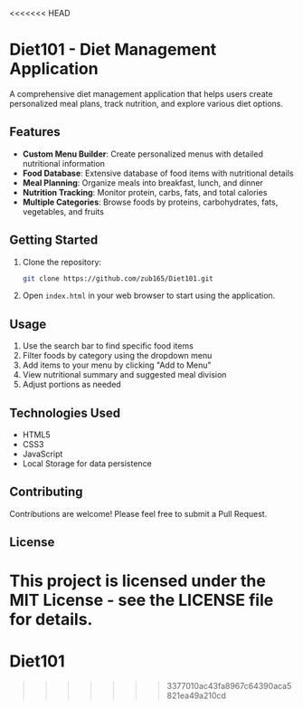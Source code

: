 <<<<<<< HEAD
# Diet101 - Diet Management Application

A comprehensive diet management application that helps users create personalized meal plans, track nutrition, and explore various diet options.

## Features

- **Custom Menu Builder**: Create personalized menus with detailed nutritional information
- **Food Database**: Extensive database of food items with nutritional details
- **Meal Planning**: Organize meals into breakfast, lunch, and dinner
- **Nutrition Tracking**: Monitor protein, carbs, fats, and total calories
- **Multiple Categories**: Browse foods by proteins, carbohydrates, fats, vegetables, and fruits

## Getting Started

1. Clone the repository:
   ```bash
   git clone https://github.com/zub165/Diet101.git
   ```

2. Open `index.html` in your web browser to start using the application.

## Usage

1. Use the search bar to find specific food items
2. Filter foods by category using the dropdown menu
3. Add items to your menu by clicking "Add to Menu"
4. View nutritional summary and suggested meal division
5. Adjust portions as needed

## Technologies Used

- HTML5
- CSS3
- JavaScript
- Local Storage for data persistence

## Contributing

Contributions are welcome! Please feel free to submit a Pull Request.

## License

This project is licensed under the MIT License - see the LICENSE file for details. 
=======
# Diet101
>>>>>>> 3377010ac43fa8967c64390aca5821ea49a210cd
